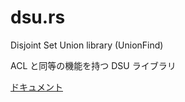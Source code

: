 # dsu.rs
Disjoint Set Union library (UnionFind)

ACL と同等の機能を持つ DSU ライブラリ

[ドキュメント](https://magurofly.github.io/dsu.rs/magdsu/index.html)
